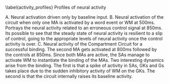 \label{activity_profiles} Profiles of neural activity

A. Neural activation driven only by baseline input. B. Neural activation of the circuit when only one MA is activated by a word event or WM at 500ms. Portrays the neural activity related to an erroneous control signal at 850ms. Its possible to see that the steady state of neural activity is resilient to a slip of control, going to the appropriate levels of neural activity once the control activity is over.  C. Neural activity of the Compartment Circuit for a successful binding. The second MA gets activated at 800ms followed by the controls at 850ms. Since both MAs are active, the SAs manage to activate WM to instantiate the binding of the MAs. Two interesting dynamics arise from the binding. The first is that a spike of activity in SAs, GKs and Gs takes place due to the sudden inhibitory activity of WM on the GKs. The second is that the circuit internally raises its baseline activity.